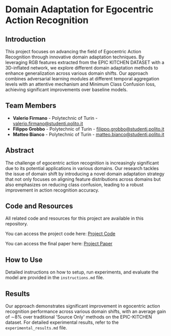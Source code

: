 # Domain Adaptation for Egocentric Action Recognition

## Introduction

This project focuses on advancing the field of Egocentric Action Recognition through innovative domain adaptation techniques. By leveraging RGB features extracted from the EPIC KITCHEN DATASET with a 3D-inflated network, we explore different domain adaptation methods to enhance generalization across various domain shifts. Our approach combines adversarial learning modules at different temporal aggregation levels with an attentive mechanism and Minimum Class Confusion loss, achieving significant improvements over baseline models.

## Team Members

- **Valerio Firmano** - Polytechnic of Turin - [valerio.firmano@studenti.polito.it](mailto:valerio.firmano@studenti.polito.it)
- **Filippo Grobbo** - Polytechnic of Turin - [filippo.grobbo@studenti.polito.it](mailto:filippo.grobbo@studenti.polito.it)
- **Matteo Bianco** - Polytechnic of Turin - [matteo.bianco@studenti.polito.it](mailto:matteo.bianco@studenti.polito.it)

## Abstract

The challenge of egocentric action recognition is increasingly significant due to its potential applications in various domains. Our research tackles the issue of domain shift by introducing a novel domain adaptation strategy that not only focuses on aligning feature distributions across domains but also emphasizes on reducing class confusion, leading to a robust improvement in action recognition accuracy.

## Code and Resources

All related code and resources for this project are available in this repository. 

You can access the project code here:
[Project Code](https://github.com/ValerioFirmanoo/mldl23-ego-1/tree/dev)

You can access the final paper here:
[Project Paper](https://github.com/ValerioFirmanoo/mldl23-ego-1/EGOVISION-Action-Recognition.pdf)

## How to Use

Detailed instructions on how to setup, run experiments, and evaluate the model are provided in the `instructions.md` file.

## Results

Our approach demonstrates significant improvement in egocentric action recognition performance across various domain shifts, with an average gain of ∼8% over traditional 'Source Only' methods on the EPIC-KITCHEN dataset. For detailed experimental results, refer to the `experimental_results.md` file.

